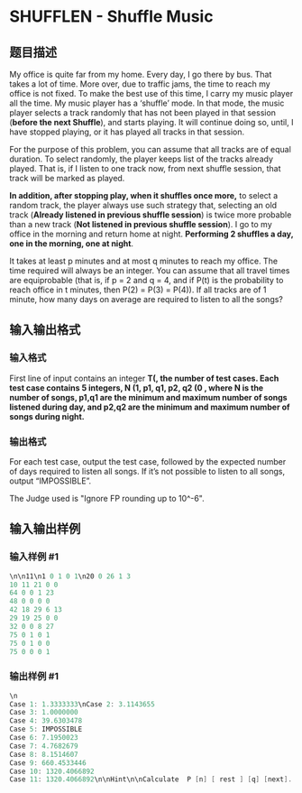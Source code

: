 # SHUFFLEN - Shuffle Music

## 题目描述

My office is quite far from my home. Every day, I go there by bus. That takes a lot of time. More over, due to traffic jams, the time to reach my office is not fixed. To make the best use of this time, I carry my music player all the time. My music player has a ‘shuffle’ mode. In that mode, the music player selects a track randomly that has not been played in that session (**before the next Shuffle**), and starts playing. It will continue doing so, until, I have stopped playing, or it has played all tracks in that session.

For the purpose of this problem, you can assume that all tracks are of equal duration. To select randomly, the player keeps list of the tracks already played. That is, if I listen to one track now, from next shuffle session, that track will be marked as played.

**In addition, after stopping play, when it shuffles once more,** to select a random track, the player always use such strategy that, selecting an old track (**Already listened in previous shuffle session**) is twice more probable than a new track (**Not listened in previous shuffle session**). I go to my office in the morning and return home at night. **Performing 2 shuffles a day, one in the morning, one at night**.

It takes at least p minutes and at most q minutes to reach my office. The time required will always be an integer. You can assume that all travel times are equiprobable (that is, if p = 2 and q = 4, and if P(t) is the probability to reach office in t minutes, then P(2) = P(3) = P(4)). If all tracks are of 1 minute, how many days on average are required to listen to all the songs?

## 输入输出格式

### 输入格式

First line of input contains an integer **T(, the number of test cases. Each test case contains 5 integers, **N (1, **p1, q1, p2, q2 (0 , where **N** is the number of songs, **p1,q1** are the minimum and maximum number of songs listened during day, and **p2,q2** are the minimum and maximum number of songs during night.******

### 输出格式

For each test case, output the test case, followed by the expected number of days required to listen all songs. If it’s not possible to listen to all songs, output “IMPOSSIBLE”.

The Judge used is "Ignore FP rounding up to 10^-6".

## 输入输出样例

### 输入样例 #1

```cpp
\n\n11\n1 0 1 0 1\n20 0 26 1 3
10 11 21 0 0
64 0 0 1 23
48 0 0 0 0
42 18 29 6 13
29 19 25 0 0
32 0 0 8 27
75 0 1 0 1
75 0 1 0 0
75 0 0 0 1
```


### 输出样例 #1

```cpp
\n
Case 1: 1.3333333\nCase 2: 3.1143655
Case 3: 1.0000000
Case 4: 39.6303478
Case 5: IMPOSSIBLE
Case 6: 7.1950023
Case 7: 4.7682679
Case 8: 8.1514607
Case 9: 660.4533446
Case 10: 1320.4066892
Case 11: 1320.4066892\n\nHint\n\nCalculate  P [n] [ rest ] [q] [next].  It is in this session, we have not heard the song in each n songs played,\nwith &quot;rest&quot; number of songs never heard,  with q minutes played so far, \n the probability of &quot;next&quot; song been played for the first time.  Dp by this O (N ^ 2q ^ 2).\nSum over [0, q] to get  P [n] [rest] [qsum] [next], so we can use subtraction to get interval sums.\n\nNow let 0 be day, 1 by night, then we compute dp[0][rest], dp[1] [rest], the expected number of days it takes to\nfinish all the songs if only considering day or night. dp [0] [rest] is [0, rest) of dp [1] [rest] and P [n] [rest] [qsum] [next].\nUsing O ( rest ) can be calculated as as X = dp[0][rest], Y = dp[1] [rest], then {X = a Y + c, Y = b X + d}.\nSolving this, and done.\nIn the base case with rest=1, use infinite geometric series to compute overall O (TN ^ 2 + N ^ 2q ^ 2).\n\n
```



